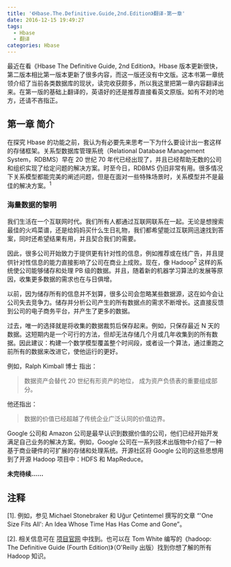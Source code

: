 ```yaml
---
title: '《Hbase.The.Definitive.Guide,2nd.Edition》翻译-第一章'
date: 2016-12-15 19:49:27
tags:
  - Hbase
  - 翻译
categories: Hbase
---
```


最近在看《Hbase The Definitive Guide, 2nd Edition》。Hbase 版本更新很快，第二版本相比第一版本更新了很多内容，而这一版还没有中文版。这本书第一章统领介绍了当前各类数据库的现状，读完收获颇多，所以我这里把第一章内容翻译出来。在第一版的基础上翻译的，英语好的还是推荐直接看英文原版。如有不对的地方，还请不吝指正。

<!-- more -->

## 第一章 简介

在探究 Hbase 的功能之前，我认为有必要先来思考一下为什么要设计出一套这样的存储框架。关系型数据库管理系统（Relational Database Management System，RDBMS）早在 20 世纪 70 年代已经出现了，并且已经帮助无数的公司和组织实现了给定问题的解决方案。时至今日，RDBMS 仍旧非常有用。很多情况下关系模型都能完美的阐述问题，但是在面对一些特殊场景时，关系模型并不是最佳的解决方案。<sup>1</sup>

### 海量数据的黎明

我们生活在一个互联网时代。我们所有人都通过互联网联系在一起。无论是想搜索最佳的火鸡菜谱，还是给妈妈买什么生日礼物，我们都希望能过互联网迅速找到答案，同时还希望结果有用，并且契合我们的需要。

因此，很多公司开始致力于提供更有针对性的信息，例如推荐或在线广告，并且提供针对性信息的能力直接影响了公司在商业上成败。现在，像 Hadoop<sup>2</sup> 这样的系统使公司能够储存和处理 PB 级的数据。并且，随着新的机器学习算法的发展等原因，收集更多数据的需求也在与日俱增。

以前，因为储存所有的信息并不划算，很多公司会忽略某些数据源，这在如今会让公司失去竞争力。储存并分析公司产生的所有数据点的需求不断增长。这直接反馈到公司的电子商务平台，并产生了更多的数据。

过去，唯一的选择就是将收集的数据裁剪后保存起来。例如，只保存最近 N 天的数据。这短期内是一个可行的方法，但却无法存储几个月或几年收集到的所有数据。因此建议：构建一个数学模型覆盖整个时间段，或者设一个算法，通过重跑之前所有的数据来改进它，使他运行的更好。

例如，Ralph Kimball 博士 指出：

> 数据资产会替代 20 世纪有形资产的地位， 成为资产负债表的重要组成部分。

他还指出：

> 数据的价值已经超越了传统企业广泛认同的价值边界。

Google 公司和 Amazon 公司是最早认识到数据价值的公司，他们已经开始开发满足自己业务的解决方案。例如，Google 公司在一系列技术出版物中介绍了一种基于商业硬件的可扩展的存储和处理系统。开源社区将 Google 公司的这些思想用到了开源 Hadoop 项目中：HDFS 和 MapReduce。

**未完待续……**

## 注释

[1]. 例如，参见 Michael Stonebraker 和 Uğur Çetintemel 撰写的文章 “'One Size Fits All': An Idea Whose Time Has Has Come and Gone”。

[2]. 相关信息可在 [项目官网](http://hadoop.apache.org/) 中找到。也可以在 Tom White 编写的《hadoop: The Definitive Guide (Fourth Edition)》（O'Reilly 出版）找到你想了解的所有 Hadoop 知识。
